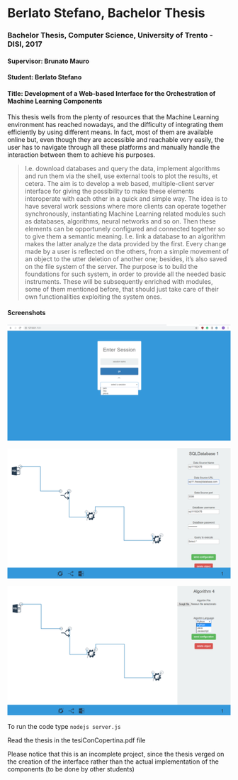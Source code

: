 # Berlato Stefano, Bachelor Thesis #

### Bachelor Thesis, Computer Science, University of Trento - DISI, 2017
#### Supervisor: Brunato Mauro
#### Student: Berlato Stefano
#### Title: Development of a Web-based Interface for the Orchestration of Machine Learning Components

This thesis wells from the plenty of resources that the Machine Learning environment has reached nowadays, and the difficulty of integrating them efficiently by using different means. In fact, most of them are available online but, even though they are accessible and reachable very easily, the user has to navigate through all these platforms and manually handle the interaction between them to achieve his purposes. 
> I.e. download databases and query the data, implement algorithms and run them via the shell, use external tools to plot the results, et cetera. 
The aim is to develop a web based, multiple-client server interface for giving the possibility to make these elements interoperate with each other in a quick and simple way. 
The idea is to have several work sessions where more clients can operate together synchronously, instantiating Machine Learning related modules such as databases, algorithms, neural networks and so on. Then these elements can be opportunely configured and connected together so to give them a semantic meaning. 
> I.e. link a database to an algorithm makes the latter analyze the data provided by the first. 
Every change made by a user is reflected on the others, from a simple movement of an object to the utter deletion of another one; besides, it’s also saved on the file system of the server. The purpose is to build the foundations for such system, in order to provide all the needed basic instruments. These will be subsequently enriched with modules, some of them mentioned before, that should just take care of their own functionalities exploiting the system ones.

#### Screenshots

![Select Work Session](./repo_resources/session.png)

![Database Configuration](./repo_resources/screen.png)

![Algorithm Configuration](./repo_resources/screen2.png)



To run the code type `nodejs server.js`

Read the thesis in the tesiConCopertina.pdf file

Please notice that this is an incomplete project, since the thesis verged on the creation of the interface rather than the actual implementation of the components (to be done by other students) 
